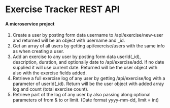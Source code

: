 # Exercise Tracker REST API

#### A microservice project

1. Create a user by posting form data username to /api/exercise/new-user and returned will be an object with username and _id.
2. Get an array of all users by getting api/exercise/users with the same info as when creating a user.
3. Add an exercise to any user by posting form data userId(_id), description, duration, and optionally date to /api/exercise/add. If no date supplied it will use current date. Returned will be the user object with also with the exercise fields added.
4. Retrieve a full exercise log of any user by getting /api/exercise/log with a parameter of userId(_id). Return will be the user object with added array log and count (total exercise count).
5. Retrieve part of the log of any user by also passing along optional parameters of from & to or limit. (Date format yyyy-mm-dd, limit = int)
